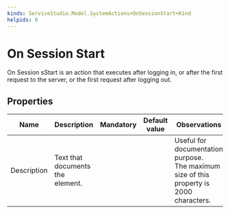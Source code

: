 ```yaml
---
kinds: ServiceStudio.Model.SystemActions+OnSessionStart+Kind
helpids: 0
---
```


# On Session Start

On Session sStart is an action that executes after logging in, or after the first request to the server, or the first request after logging out.

## Properties

<table markdown="1">
<thead>
<tr>
<th>Name</th>
<th>Description</th>
<th>Mandatory</th>
<th>Default value</th>
<th>Observations</th>
</tr>
</thead>
<tbody>
<tr>
<td title="Description">Description</td>
<td>Text that documents the element.</td>
<td></td>
<td></td>
<td>Useful for documentation purpose.<br/>The maximum size of this property is 2000 characters.</td>
</tr>
</tbody>
</table>
